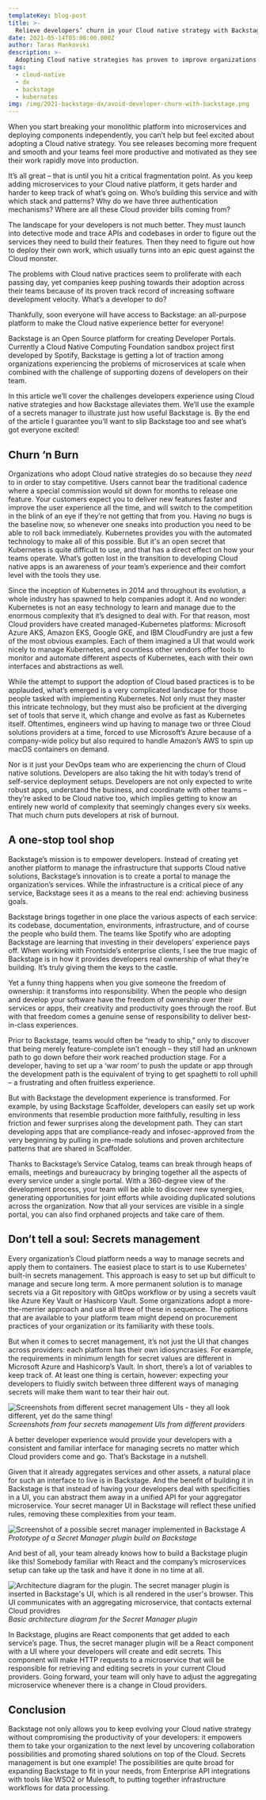 ```yaml
---
templateKey: blog-post
title: >-
  Relieve developers’ churn in your Cloud native strategy with Backstage
date: 2021-05-14T05:00:00.000Z
author: Taras Mankovski
description: >-
  Adopting Cloud native strategies has proven to improve organizations' delivery performance, but the complexity brought in with them is making life harder for developers. Using the example of a unified Secret manager, I present how Backstage can improve DX in the Cloud native world.
tags:
  - cloud-native
  - dx
  - backstage
  - kubernetes
img: /img/2021-backstage-dx/avoid-developer-churn-with-backstage.png
---
```


When you start breaking your monolithic platform into microservices and deploying components independently, you can’t help but feel excited about adopting a Cloud native strategy. You see releases becoming more frequent and smooth and your teams feel more productive and motivated as they see their work rapidly move into production.

It’s all great – that is until you hit a critical fragmentation point. As you keep adding microservices to your Cloud native platform, it gets harder and harder to keep track of what’s going on. Who’s building this service and with which stack and patterns? Why do we have three authentication mechanisms? Where are all these Cloud provider bills coming from?

The landscape for your developers is not much better. They must launch into detective mode and trace APIs and codebases in order to figure out the services they need to build their features. Then they need to figure out how to deploy their own work, which usually turns into an epic quest against the Cloud monster.

The problems with Cloud native practices seem to proliferate with each passing day, yet companies keep pushing towards their adoption across their teams because of its proven track record of increasing software development velocity. What’s a developer to do?

Thankfully, soon everyone will have access to Backstage: an all-purpose platform to make the Cloud native experience better for everyone!

Backstage is an Open Source platform for creating Developer Portals. Currently a Cloud Native Computing Foundation sandbox project first developed by Spotify, Backstage is getting a lot of traction among organizations experiencing the problems of microservices at scale when combined with the challenge of supporting dozens of developers on their team.

In this article we’ll cover the challenges developers experience using Cloud native strategies and how Backstage alleviates them. We’ll use the example of a secrets manager to illustrate just how useful Backstage is. By the end of the article I guarantee you’ll want to slip Backstage too and see what’s got everyone excited!

## Churn ‘n Burn

Organizations who adopt Cloud native strategies do so because they _need_ to in order to stay competitive. Users cannot bear the traditional cadence where a special commission would sit down for months to release one feature. Your customers expect you to deliver new features faster and improve the user experience all the time, and will switch to the competition in the blink of an eye if they’re not getting that from you. Having _no_ bugs is the baseline now, so whenever one sneaks into production you need to be able to roll back immediately. Kubernetes provides you with the automated technology to make all of this possible. But it's an open secret that Kubernetes is quite difficult to use, and that has a direct effect on how your teams operate. What’s gotten lost in the transition to developing Cloud native apps is an awareness of _your_ team’s experience and their comfort level with the tools they use.

Since the inception of Kubernetes in 2014 and throughout its evolution, a whole industry has spawned to help companies adopt it. And no wonder: Kubernetes is not an easy technology to learn and manage due to the enormous complexity that it’s designed to deal with. For that reason, most Cloud providers have created managed-Kubernetes platforms: Microsoft Azure AKS, Amazon EKS, Google GKE, and IBM CloudFundry are just a few of the most obvious examples. Each of them imagined a UI that would work nicely to manage Kubernetes, and countless other vendors offer tools to monitor and automate different aspects of Kubernetes, each with their own interfaces and abstractions as well.

While the attempt to support the adoption of Cloud based practices is to be applauded, what’s emerged is a very complicated landscape for those people tasked with implementing Kubernetes. Not only must they master this intricate technology, but they must also be proficient at the diverging set of tools that serve it, which change and evolve as fast as Kubernetes itself. Oftentimes, engineers wind up having to manage two or three Cloud solutions providers at a time, forced to use Microsoft’s Azure because of a company-wide policy but also required to handle Amazon’s AWS to spin up macOS containers on demand.

Nor is it just your DevOps team who are experiencing the churn of Cloud native solutions. Developers are also taking the hit with today’s trend of self-service deployment setups. Developers are not only expected to write robust apps, understand the business, and coordinate with other teams – they’re asked to be Cloud native too, which implies getting to know an entirely new world of complexity that seemingly changes every six weeks. That much churn puts developers at risk of burnout.

## A one-stop tool shop

Backstage’s mission is to empower developers. Instead of creating yet another platform to manage the infrastructure that supports Cloud native solutions, Backstage’s innovation is to create a portal to manage the organization’s services. While the infrastructure is a critical piece of any service, Backstage sees it as a means to the real end: achieving business goals.

Backstage brings together in one place the various aspects of each service: its codebase, documentation, environments, infrastructure, and of course the people who build them. The teams like Spotify who are adopting Backstage are learning that investing in their developers’ experience pays off. When working with Frontside’s enterprise clients, I see the true magic of Backstage is in how it provides developers real ownership of what they’re building. It’s truly giving them the keys to the castle.

Yet a funny thing happens when you give someone the freedom of ownership: it transforms into responsibility. When the people who design and develop your software have the freedom of ownership over their services or apps, their creativity and productivity goes through the roof. But with that freedom comes a genuine sense of responsibility to deliver best-in-class experiences.

Prior to Backstage, teams would often be “ready to ship,” only to discover that being merely feature-complete isn’t enough – they still had an unknown path to go down before their work reached production stage. For a developer, having to set up a ‘war room’ to push the update or app through the development path is the equivalent of trying to get spaghetti to roll uphill – a frustrating and often fruitless experience.

But with Backstage the development experience is transformed. For example, by using Backstage Scaffolder, developers can easily set up work environments that resemble production more faithfully, resulting in less friction and fewer surprises along the development path. They can start developing apps that are compliance-ready and infosec-approved from the very beginning by pulling in pre-made solutions and proven architecture patterns that are shared in Scaffolder.

Thanks to Backstage’s Service Catalog, teams can break through heaps of emails, meetings and bureaucracy by bringing together all the aspects of every service under a single portal. With a 360-degree view of the development process, your team will be able to discover new synergies, generating opportunities for joint efforts while avoiding duplicated solutions across the organization. Now that all your services are visible in a single portal, you can also find orphaned projects and take care of them.

## Don’t tell a soul: Secrets management

Every organization’s Cloud platform needs a way to manage secrets and apply them to containers. The easiest place to start is to use Kubernetes' built-in secrets management. This approach is easy to set up but difficult to manage and secure long term. A more permanent solution is to manage secrets via a Git repository with GitOps workflow or by using a secrets vault like Azure Key Vault or Hashicorp Vault. Some organizations adopt a more-the-merrier approach and use all three of these in sequence. The options that are available to your platform team might depend on procurement practices of your organization or its familiarity with these tools.

But when it comes to secret management, it’s not just the UI that changes across providers: each platform has their own idiosyncrasies. For example, the requirements in minimum length for secret values are different in Microsoft Azure and Hashicorp’s Vault. In short, there’s a lot of variables to keep track of. At least one thing is certain, however: expecting your developers to fluidly switch between three different ways of managing secrets will make them want to tear their hair out.

![Screenshots from different secret management UIs - they all look different, yet do the same thing!](/img/2021-backstage-dx/different-managers-ui.png)
_Screenshots from four secrets management UIs from different providers_

A better developer experience would provide your developers with a consistent and familiar interface for managing secrets no matter which Cloud providers come and go. That’s Backstage in a nutshell.

Given that it already aggregates services and other assets, a natural place for such an interface to live is in Backstage. And the benefit of building it in Backstage is that instead of having your developers deal with specificities in a UI, you can abstract them away in a unified API for your aggregator microservice. Your secret manager UI in Backstage will reflect these unified rules, removing these complexities from your team.

![Screenshot of a possible secret manager implemented in Backstage](/img/2021-backstage-dx/backstage-plugin-prototype.png)
_A Prototype of a Secret Manager plugin build on Backstage_

And best of all, your team already knows how to build a Backstage plugin like this! Somebody familiar with React and the company’s microservices setup can take up the task and have it done in no time at all.

![Architecture diagram for the plugin. The secret manager plugin is inserted in Backstage's UI, which is all rendered in the user's browser. This UI communicates with an aggregating microservice, that contacts external Cloud providres](/img/2021-backstage-dx/plugin-architecture.png)
_Basic architecture diagram for the Secret Manager plugin_

In Backstage, plugins are React components that get added to each service’s page. Thus, the secret manager plugin will be a React component with a UI where your developers will create and edit secrets. This component will make HTTP requests to a microservice that will be responsible for retrieving and editing secrets in your current Cloud providers. Going forward, your team will only have to adjust the aggregating microservice whenever there is a change in Cloud providers.

## Conclusion

Backstage not only allows you to keep evolving your Cloud native strategy without compromising the productivity of your developers: it empowers them to take your organization to the next level by uncovering collaboration possibilities and promoting shared solutions on top of the Cloud. Secrets management is but one example! The possibilities are quite broad for expanding Backstage to fit in your needs, from Enterprise API integrations with tools like WSO2 or Mulesoft, to putting together infrastructure workflows for data processing.
